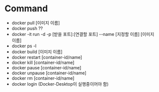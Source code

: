 # Command

- docker pull [이미지 이름]
- docker push ??
- docker -it run -d -p [받을 포트]:[연결할 포트] --name [지정할 이름] [이미지 이름]
- docker ps -l 
- docker build [이미지 이름]
- docker restart [container-id/name]
- docker kill [container-id/name]
- docker pause [container-id/name]
- docker unpause [container-id/name]
- docker rm [container-id/name]
- docker login (Docker-Desktop이 실행중이어야 함)
